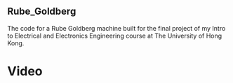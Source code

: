## Rube_Goldberg

The code for a Rube Goldberg machine built for the final project of my Intro to Electrical and Electronics Engineering course at 
The University of Hong Kong.

# Video
